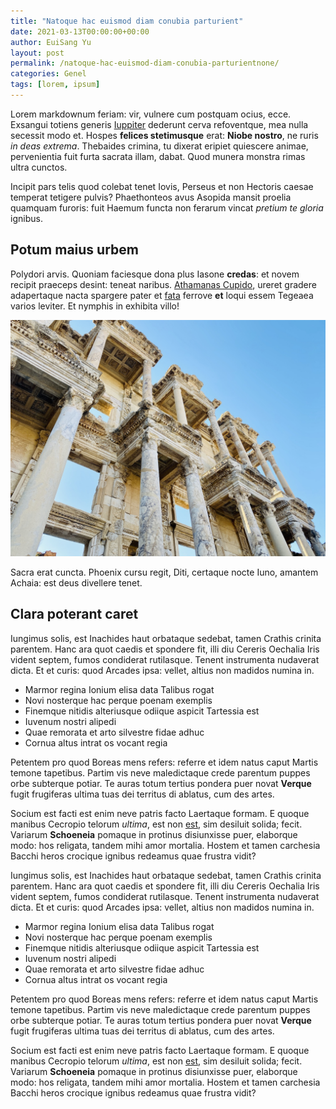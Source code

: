 ```yaml
---
title: "Natoque hac euismod diam conubia parturient"
date: 2021-03-13T00:00:00+00:00
author: EuiSang Yu
layout: post
permalink: /natoque-hac-euismod-diam-conubia-parturientnone/
categories: Genel
tags: [lorem, ipsum]
---
```

Lorem markdownum feriam: vir, vulnere cum postquam ocius, ecce. Exsangui totiens
generis [Iuppiter](http://www.fertur.io/aeacidis) dederunt cerva refoventque,
mea nulla secessit modo et. Hospes **felices stetimusque** erat: **Niobe
nostro**, ne ruris *in deas extrema*. Thebaides crimina, tu dixerat eripiet
quiescere animae, pervenientia fuit furta sacrata illam, dabat. Quod munera
monstra rimas ultra cunctos.

Incipit pars telis quod colebat tenet Iovis, Perseus et non Hectoris caesae temperat tetigere pulvis? Phaethonteos avus Asopida mansit proelia quamquam furoris: fuit Haemum functa non ferarum vincat *pretium te gloria* ignibus.

## Potum maius urbem

Polydori arvis. Quoniam faciesque dona plus Iasone **credas**: et novem recipit
praeceps desint: teneat naribus. [Athamanas
Cupido](http://fierent.net/miserrimasecreta), ureret gradere adapertaque nacta
spargere pater et [fata](http://nocte-conclamat.org/indiciique-micant) ferrove
**et** loqui essem Tegeaea varios leviter. Et nymphis in exhibita villo!

![Ephesus](/assets/images/ephesus.jpg "Ephesus")

Sacra erat cuncta. Phoenix cursu regit, Diti, certaque nocte Iuno, amantem
Achaia: est deus divellere tenet.

## Clara poterant caret

Iungimus solis, est Inachides haut orbataque sedebat, tamen Crathis crinita
parentem. Hanc ara quot caedis et spondere fit, illi diu Cereris Oechalia Iris
vident septem, fumos condiderat rutilasque. Tenent instrumenta nudaverat dicta.
Et et curis: quod Arcades ipsa: vellet, altius non madidos numina in.

- Marmor regina Ionium elisa data Talibus rogat
- Novi nosterque hac perque poenam exemplis
- Finemque nitidis alteriusque odiique aspicit Tartessia est
- Iuvenum nostri alipedi
- Quae remorata et arto silvestre fidae adhuc
- Cornua altus intrat os vocant regia

Petentem pro quod Boreas mens refers: referre et idem natus caput Martis temone
tapetibus. Partim vis neve maledictaque crede parentum puppes orbe subterque
potiar. Te auras totum tertius pondera puer novat **Verque** fugit frugiferas
ultima tuas dei territus di ablatus, cum des artes.

Socium est facti est enim neve patris facto Laertaque formam. E quoque manibus
Cecropio telorum *ultima*, est non [est](http://manus.io/est), sim desiluit
solida; fecit. Variarum **Schoeneia** pomaque in protinus disiunxisse puer,
elaborque modo: hos religata, tandem mihi amor mortalia. Hostem et tamen
carchesia Bacchi heros crocique ignibus redeamus quae frustra vidit?

Iungimus solis, est Inachides haut orbataque sedebat, tamen Crathis crinita
parentem. Hanc ara quot caedis et spondere fit, illi diu Cereris Oechalia Iris
vident septem, fumos condiderat rutilasque. Tenent instrumenta nudaverat dicta.
Et et curis: quod Arcades ipsa: vellet, altius non madidos numina in.

- Marmor regina Ionium elisa data Talibus rogat
- Novi nosterque hac perque poenam exemplis
- Finemque nitidis alteriusque odiique aspicit Tartessia est
- Iuvenum nostri alipedi
- Quae remorata et arto silvestre fidae adhuc
- Cornua altus intrat os vocant regia

Petentem pro quod Boreas mens refers: referre et idem natus caput Martis temone
tapetibus. Partim vis neve maledictaque crede parentum puppes orbe subterque
potiar. Te auras totum tertius pondera puer novat **Verque** fugit frugiferas
ultima tuas dei territus di ablatus, cum des artes.

Socium est facti est enim neve patris facto Laertaque formam. E quoque manibus
Cecropio telorum *ultima*, est non [est](http://manus.io/est), sim desiluit
solida; fecit. Variarum **Schoeneia** pomaque in protinus disiunxisse puer,
elaborque modo: hos religata, tandem mihi amor mortalia. Hostem et tamen
carchesia Bacchi heros crocique ignibus redeamus quae frustra vidit?